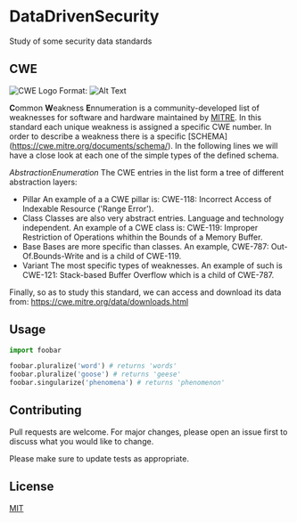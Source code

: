 # DataDrivenSecurity

Study of some security data standards

## CWE
![CWE Logo](/images/logo_CWE.jpg)
Format: ![Alt Text](url)

**C**ommon **W**eakness **E**nnumeration is a community-developed list of weaknesses for software and hardware maintained by [MITRE](https://www.mitre.org/).
In this standard each unique weakness is assigned a specific CWE number. 
In order to describe a weakness there is a specific [SCHEMA] (https://cwe.mitre.org/documents/schema/). In the following lines we will have a close look at each one of the simple types of the defined schema.

*AbstractionEnumeration*
The CWE entries in the list form a tree of different abstraction layers:
* Pillar
An example of a a CWE pillar is: CWE-118: Incorrect Access of Indexable Resource ('Range Error').
* Class
Classes are also very abstract entries. Language and technology independent. An example of a CWE class is: CWE-119: Improper Restriction of Operations whithin the Bounds of a Memory Buffer.
* Base
Bases are more specific than classes. An example, CWE-787: Out-Of.Bounds-Write and is a child of CWE-119.
* Variant
The most specific types of weaknesses. An example of such is CWE-121: Stack-based Buffer Overflow which is a child of CWE-787.



Finally, so as to study this standard, we can access and download its data from: https://cwe.mitre.org/data/downloads.html

## Usage

```python
import foobar

foobar.pluralize('word') # returns 'words'
foobar.pluralize('goose') # returns 'geese'
foobar.singularize('phenomena') # returns 'phenomenon'
```

## Contributing
Pull requests are welcome. For major changes, please open an issue first to discuss what you would like to change.

Please make sure to update tests as appropriate.

## License
[MIT](https://choosealicense.com/licenses/mit/)
